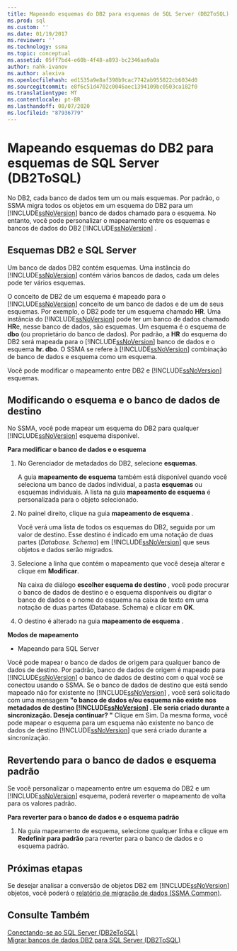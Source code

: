 ```yaml
---
title: Mapeando esquemas do DB2 para esquemas de SQL Server (DB2ToSQL) | Microsoft Docs
ms.prod: sql
ms.custom: ''
ms.date: 01/19/2017
ms.reviewer: ''
ms.technology: ssma
ms.topic: conceptual
ms.assetid: 05ff7bd4-e60b-4f48-a893-bc2346aa9a8a
author: nahk-ivanov
ms.author: alexiva
ms.openlocfilehash: ed1535a9e8af398b9cac7742ab955822cb6034d0
ms.sourcegitcommit: e8f6c51d4702c0046aec1394109bc0503ca182f0
ms.translationtype: MT
ms.contentlocale: pt-BR
ms.lasthandoff: 08/07/2020
ms.locfileid: "87936779"
---
```

# <a name="mapping-db2-schemas-to-sql-server-schemas-db2tosql"></a>Mapeando esquemas do DB2 para esquemas de SQL Server (DB2ToSQL)
No DB2, cada banco de dados tem um ou mais esquemas. Por padrão, o SSMA migra todos os objetos em um esquema do DB2 para um [!INCLUDE[ssNoVersion](../../includes/ssnoversion-md.md)] banco de dados chamado para o esquema. No entanto, você pode personalizar o mapeamento entre os esquemas e bancos de dados do DB2 [!INCLUDE[ssNoVersion](../../includes/ssnoversion-md.md)] .  
  
## <a name="db2-and-sql-server-schemas"></a>Esquemas DB2 e SQL Server  
Um banco de dados DB2 contém esquemas. Uma instância do [!INCLUDE[ssNoVersion](../../includes/ssnoversion-md.md)] contém vários bancos de dados, cada um deles pode ter vários esquemas.  
  
O conceito de DB2 de um esquema é mapeado para o [!INCLUDE[ssNoVersion](../../includes/ssnoversion-md.md)] conceito de um banco de dados e de um de seus esquemas. Por exemplo, o DB2 pode ter um esquema chamado **HR**. Uma instância do [!INCLUDE[ssNoVersion](../../includes/ssnoversion-md.md)] pode ter um banco de dados chamado **HR**e, nesse banco de dados, são esquemas. Um esquema é o esquema de **dbo** (ou proprietário do banco de dados). Por padrão, a **HR** do esquema do DB2 será mapeada para o [!INCLUDE[ssNoVersion](../../includes/ssnoversion-md.md)] banco de dados e o esquema **hr. dbo**. O SSMA se refere à [!INCLUDE[ssNoVersion](../../includes/ssnoversion-md.md)] combinação de banco de dados e esquema como um esquema.  
  
Você pode modificar o mapeamento entre DB2 e [!INCLUDE[ssNoVersion](../../includes/ssnoversion-md.md)] esquemas.  
  
## <a name="modifying-the-target-database-and-schema"></a>Modificando o esquema e o banco de dados de destino  
No SSMA, você pode mapear um esquema do DB2 para qualquer [!INCLUDE[ssNoVersion](../../includes/ssnoversion-md.md)] esquema disponível.  
  
**Para modificar o banco de dados e o esquema**  
  
1.  No Gerenciador de metadados do DB2, selecione **esquemas**.  
  
    A guia **mapeamento de esquema** também está disponível quando você seleciona um banco de dados individual, a pasta **esquemas** ou esquemas individuais. A lista na guia **mapeamento de esquema** é personalizada para o objeto selecionado.  
  
2.  No painel direito, clique na guia **mapeamento de esquema** .  
  
    Você verá uma lista de todos os esquemas do DB2, seguida por um valor de destino. Esse destino é indicado em uma notação de duas partes (*Database. Schema*) em [!INCLUDE[ssNoVersion](../../includes/ssnoversion-md.md)] que seus objetos e dados serão migrados.  
  
3.  Selecione a linha que contém o mapeamento que você deseja alterar e clique em **Modificar**.  
  
    Na caixa de diálogo **escolher esquema de destino** , você pode procurar o banco de dados de destino e o esquema disponíveis ou digitar o banco de dados e o nome do esquema na caixa de texto em uma notação de duas partes (Database. Schema) e clicar em **OK**.  
  
4.  O destino é alterado na guia **mapeamento de esquema** .  
  
**Modos de mapeamento**  
  
-   Mapeando para SQL Server  
  
Você pode mapear o banco de dados de origem para qualquer banco de dados de destino. Por padrão, banco de dados de origem é mapeado para [!INCLUDE[ssNoVersion](../../includes/ssnoversion-md.md)] o banco de dados de destino com o qual você se conectou usando o SSMA. Se o banco de dados de destino que está sendo mapeado não for existente no [!INCLUDE[ssNoVersion](../../includes/ssnoversion-md.md)] , você será solicitado com uma mensagem **"o banco de dados e/ou esquema não existe nos metadados de destino [!INCLUDE[ssNoVersion](../../includes/ssnoversion-md.md)] . Ele seria criado durante a sincronização. Deseja continuar? "** Clique em Sim. Da mesma forma, você pode mapear o esquema para um esquema não existente no banco de dados de destino [!INCLUDE[ssNoVersion](../../includes/ssnoversion-md.md)] que será criado durante a sincronização.  
  
## <a name="reverting-to-the-default-database-and-schema"></a>Revertendo para o banco de dados e esquema padrão  
Se você personalizar o mapeamento entre um esquema do DB2 e um [!INCLUDE[ssNoVersion](../../includes/ssnoversion-md.md)] esquema, poderá reverter o mapeamento de volta para os valores padrão.  
  
**Para reverter para o banco de dados e o esquema padrão**  
  
1.  Na guia mapeamento de esquema, selecione qualquer linha e clique em **Redefinir para padrão** para reverter para o banco de dados e o esquema padrão.  
  
## <a name="next-steps"></a>Próximas etapas  
Se desejar analisar a conversão de objetos DB2 em [!INCLUDE[ssNoVersion](../../includes/ssnoversion-md.md)] objetos, você poderá o [relatório de migração de dados (SSMA Common)](https://msdn.microsoft.com/bbfb9d88-5a98-4980-8d19-c5d78bd0d241).  
  
## <a name="see-also"></a>Consulte Também  
[Conectando-se ao SQL Server &#40;DB2eToSQL&#41;](../../ssma/db2/connecting-to-sql-server-db2etosql.md)  
[Migrar bancos de dados DB2 para SQL Server &#40;DB2ToSQL&#41;](../../ssma/db2/migrating-db2-databases-to-sql-server-db2tosql.md)  
  
